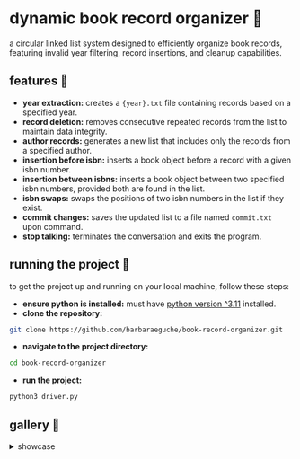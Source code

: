 # dynamic book record organizer 📖
a circular linked list system designed to efficiently organize book records, featuring invalid year filtering, record insertions, and cleanup capabilities.

## features 👾
- **year extraction:** creates a `{year}.txt` file containing records based on a specified year.
- **record deletion:** removes consecutive repeated records from the list to maintain data integrity.
- **author records:** generates a new list that includes only the records from a specified author.
- **insertion before isbn:** inserts a book object before a record with a given isbn number.
- **insertion between isbns:** inserts a book object between two specified isbn numbers, provided both are found in the list.
- **isbn swaps:** swaps the positions of two isbn numbers in the list if they exist.
- **commit changes:** saves the updated list to a file named `commit.txt` upon command.
- **stop talking:** terminates the conversation and exits the program.

## running the project 🏁
to get the project up and running on your local machine, follow these steps:

- **ensure python is installed:** must have [python version ^3.11](https://www.python.org/downloads/) installed.
- **clone the repository:**
```bash
git clone https://github.com/barbaraeguche/book-record-organizer.git
```
- **navigate to the project directory:**
```bash
cd book-record-organizer
```
- **run the project:**
```bash
python3 driver.py
```

## gallery 📸
<details>
  <summary>showcase</summary>

  - **initial run**
  ![init](https://github.com/user-attachments/assets/d31b574d-8bb5-412b-b640-ec7dd6c0e5c9)

  - **option 2**
  ![option 2](https://github.com/user-attachments/assets/951074f8-4a97-4449-ae8a-ff7e0c9396b4)

  - **option 3**
  ![option 3](https://github.com/user-attachments/assets/bc4da696-b9d7-4d5d-bb3e-ba29998f5ce3)

  - **option 5**
  ![option 5](https://github.com/user-attachments/assets/8ff2f821-db88-4d04-ba82-8a9be9a0a73c)
</details>
